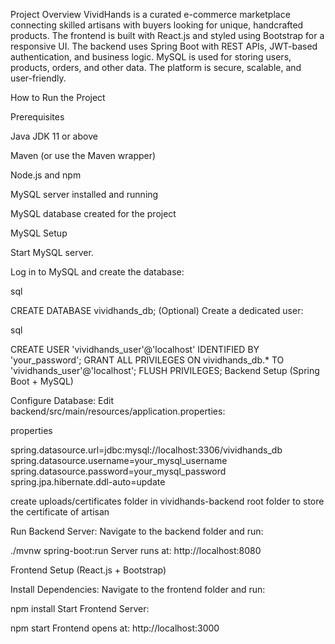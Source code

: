 Project Overview
VividHands is a curated e-commerce marketplace connecting skilled artisans with buyers looking for unique, handcrafted products. The frontend is built with React.js and styled using Bootstrap for a responsive UI. The backend uses Spring Boot with REST APIs, JWT-based authentication, and business logic. MySQL is used for storing users, products, orders, and other data. The platform is secure, scalable, and user-friendly.

How to Run the Project

Prerequisites

Java JDK 11 or above

Maven (or use the Maven wrapper)

Node.js and npm

MySQL server installed and running

MySQL database created for the project

MySQL Setup

Start MySQL server.

Log in to MySQL and create the database:

sql

CREATE DATABASE vividhands_db;
(Optional) Create a dedicated user:

sql

CREATE USER 'vividhands_user'@'localhost' IDENTIFIED BY 'your_password';
GRANT ALL PRIVILEGES ON vividhands_db.* TO 'vividhands_user'@'localhost';
FLUSH PRIVILEGES;
Backend Setup (Spring Boot + MySQL)

Configure Database:
Edit backend/src/main/resources/application.properties:

properties

spring.datasource.url=jdbc:mysql://localhost:3306/vividhands_db  
spring.datasource.username=your_mysql_username  
spring.datasource.password=your_mysql_password  
spring.jpa.hibernate.ddl-auto=update

create uploads/certificates folder in vividhands-backend root folder to store the certificate of artisan

Run Backend Server:
Navigate to the backend folder and run:


./mvnw spring-boot:run
Server runs at: http://localhost:8080

Frontend Setup (React.js + Bootstrap)

Install Dependencies:
Navigate to the frontend folder and run:


npm install
Start Frontend Server:


npm start
Frontend opens at: http://localhost:3000


